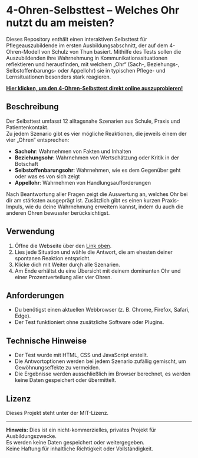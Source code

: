 # 4-Ohren-Selbsttest – Welches Ohr nutzt du am meisten?

Dieses Repository enthält einen interaktiven Selbsttest für Pflegeauszubildende im ersten Ausbildungsabschnitt, der auf dem 4-Ohren-Modell von Schulz von Thun basiert. Mithilfe des Tests sollen die Auszubildenden ihre Wahrnehmung in Kommunikationssituationen reflektieren und herausfinden, mit welchem „Ohr“ (Sach-, Beziehungs-, Selbstoffenbarungs- oder Appellohr) sie in typischen Pflege- und Lernsituationen besonders stark reagieren.

**[Hier klicken, um den 4-Ohren-Selbsttest direkt online auszuprobieren!](https://FlorianLoyns.github.io/vier-ohren-selbsttest/)**

## Beschreibung

Der Selbsttest umfasst 12 alltagsnahe Szenarien aus Schule, Praxis und Patientenkontakt.  
Zu jedem Szenario gibt es vier mögliche Reaktionen, die jeweils einem der vier „Ohren“ entsprechen:

- **Sachohr**: Wahrnehmen von Fakten und Inhalten  
- **Beziehungsohr**: Wahrnehmen von Wertschätzung oder Kritik in der Botschaft  
- **Selbstoffenbarungsohr**: Wahrnehmen, wie es dem Gegenüber geht oder was es von sich zeigt  
- **Appellohr**: Wahrnehmen von Handlungsaufforderungen  

Nach Beantwortung aller Fragen zeigt die Auswertung an, welches Ohr bei dir am stärksten ausgeprägt ist. Zusätzlich gibt es einen kurzen Praxis-Impuls, wie du deine Wahrnehmung erweitern kannst, indem du auch die anderen Ohren bewusster berücksichtigst.

## Verwendung

1. Öffne die Webseite über den [Link oben](https://FlorianLoyns.github.io/vier-ohren-selbsttest/).  
2. Lies jede Situation und wähle die Antwort, die am ehesten deiner spontanen Reaktion entspricht.  
3. Klicke dich mit Weiter durch alle Szenarien.  
4. Am Ende erhältst du eine Übersicht mit deinem dominanten Ohr und einer Prozentverteilung aller vier Ohren.  

## Anforderungen

- Du benötigst einen aktuellen Webbrowser (z. B. Chrome, Firefox, Safari, Edge).  
- Der Test funktioniert ohne zusätzliche Software oder Plugins.  

## Technische Hinweise

- Der Test wurde mit HTML, CSS und JavaScript erstellt.  
- Die Antwortoptionen werden bei jedem Szenario zufällig gemischt, um Gewöhnungseffekte zu vermeiden.  
- Die Ergebnisse werden ausschließlich im Browser berechnet, es werden keine Daten gespeichert oder übermittelt.  

## Lizenz

Dieses Projekt steht unter der MIT-Lizenz.

---

**Hinweis:** Dies ist ein nicht-kommerzielles, privates Projekt für Ausbildungszwecke.  
Es werden keine Daten gespeichert oder weitergegeben.  
Keine Haftung für inhaltliche Richtigkeit oder Vollständigkeit.  
